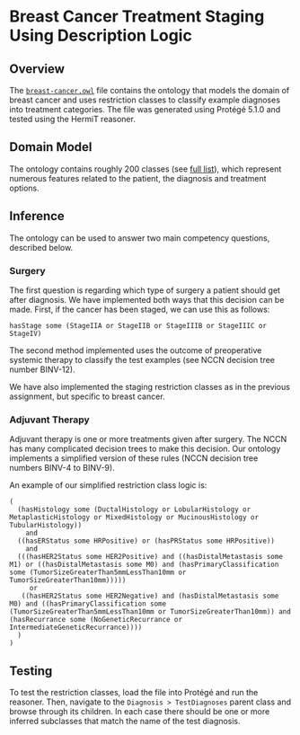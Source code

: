 # Breast Cancer Treatment Staging Using Description Logic

## Overview

The [`breast-cancer.owl`](breast-cancer.owl) file contains the ontology that models the domain of
breast cancer and uses restriction classes to classify example diagnoses into
treatment categories. The file was generated using Protégé 5.1.0 and tested using
the HermiT reasoner.

## Domain Model

The ontology contains roughly 200 classes (see [full list](https://github.com/pmanko/BIME550_Project4/blob/master/DescriptionLogic/class-hierarchy.txt)), which
represent numerous features related to the patient, the diagnosis and treatment
options.

## Inference

The ontology can be used to answer two main competency questions, described below.

### Surgery

The first question is regarding which type of surgery a patient should get after
diagnosis. We have implemented both ways that this decision can be made. First,
if the cancer has been staged, we can use this as follows:

```
hasStage some (StageIIA or StageIIB or StageIIIB or StageIIIC or StageIV)
```

The second method implemented uses the outcome of preoperative systemic therapy to
classify the test examples (see NCCN decision tree number BINV-12).

We have also implemented the staging restriction classes as in the previous
assignment, but specific to breast cancer.

### Adjuvant Therapy

Adjuvant therapy is one or more treatments given after surgery. The NCCN has
many complicated decision trees to make this decision. Our ontology implements a
simplified version of these rules (NCCN decision tree numbers BINV-4 to BINV-9).

An example of our simplified restriction class logic is:

```
(
  (hasHistology some (DuctalHistology or LobularHistology or MetaplasticHistology or MixedHistology or MucinousHistology or TubularHistology))
    and
  ((hasERStatus some HRPositive) or (hasPRStatus some HRPositive))
    and
  (((hasHER2Status some HER2Positive) and ((hasDistalMetastasis some M1) or ((hasDistalMetastasis some M0) and (hasPrimaryClassification some (TumorSizeGreaterThan5mmLessThan10mm or TumorSizeGreaterThan10mm)))))
     or
   ((hasHER2Status some HER2Negative) and (hasDistalMetastasis some M0) and ((hasPrimaryClassification some (TumorSizeGreaterThan5mmLessThan10mm or TumorSizeGreaterThan10mm)) and (hasRecurrance some (NoGeneticRecurrance or IntermediateGeneticRecurrance))))
  )
)
```

## Testing

To test the restriction classes, load the file into Protégé and run the
reasoner. Then, navigate to the `Diagnosis > TestDiagnoses` parent class and
browse through its children. In each case there should be one or more
inferred subclasses that match the name of the test diagnosis.
